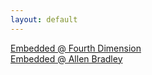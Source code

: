 ```yaml
---
layout: default
---
```

[Embedded @ Fourth Dimension](/assignments/Fourth%20Dimension.html)<br>
[Embedded @ Allen Bradley](/assignments/Allen%20Bradley.html)<br>
